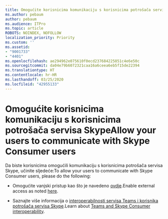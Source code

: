 ```yaml
---
title: Omogućite korisnicima komunikaciju s korisnicima potrošača servisa Skype
ms.author: pebaum
author: pebaum
ms.audience: ITPro
ms.topic: article
ROBOTS: NOINDEX, NOFOLLOW
localization_priority: Priority
ms.custom: ''
ms.assetid:
- "9001733"
- "4401"
ms.openlocfilehash: ae294962e075610f0ecd237684225851c4e6e50c
ms.sourcegitcommit: da04e79b6072321caa16a6ceea6eb5f15de22394
ms.translationtype: HT
ms.contentlocale: hr-HR
ms.lasthandoff: 03/25/2020
ms.locfileid: "42955133"
---
```

# <a name="allow-your-users-to-communicate-with-skype-consumer-users"></a><span data-ttu-id="78d90-102">Omogućite korisnicima komunikaciju s korisnicima potrošača servisa Skype</span><span class="sxs-lookup"><span data-stu-id="78d90-102">Allow your users to communicate with Skype Consumer users</span></span>

<span data-ttu-id="78d90-103">Da biste korisnicima omogućili komunikaciju s korisnicima potrošača servisa Skype, učinite sljedeće:</span><span class="sxs-lookup"><span data-stu-id="78d90-103">To allow your users to communicate with Skype Consumer users, please do the following:</span></span>

- <span data-ttu-id="78d90-104">Omogućite vanjski pristup kao što je navedeno [ovdje](https://docs.microsoft.com/microsoftteams/manage-external-access#allow-or-block-domains).</span><span class="sxs-lookup"><span data-stu-id="78d90-104">Enable external access as noted [here](https://docs.microsoft.com/microsoftteams/manage-external-access#allow-or-block-domains).</span></span>

- <span data-ttu-id="78d90-105">Saznajte više informacija o [interoperabilnosti servisa Teams i korisnika potrošača servisa Skype](https://docs.microsoft.com/microsoftteams/teams-skype-interop).</span><span class="sxs-lookup"><span data-stu-id="78d90-105">Learn about [Teams and Skype Consumer interoperability](https://docs.microsoft.com/microsoftteams/teams-skype-interop).</span></span>
